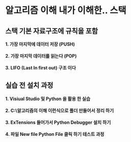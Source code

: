 # 알고리즘 이해 내가 이해한.. 스택 
## 스택 기본 자료구조에 규칙을 포함
**1. 가장 마지막에 데이터 저장 (PUSH)** <br><br>
**2. 가장 마지막 데이터를 읽는다 (POP)** <br><br>
**3. LIFO (Last In first out) 구조 이다**


## 실습 전 설치 과정
**1. Visiual Studio 및 Python 을 활용 한 실습** <br><br>
**2. C:\알고리즘의 이해  이런식으로 폴더 만들어서 정리 하기** <br><br>
**3. ExTensions 들어가서 Python Debugger 설치 하기**<br><br>
**4. 파일 New file Python File 클릭 하기 테스트 과정**
